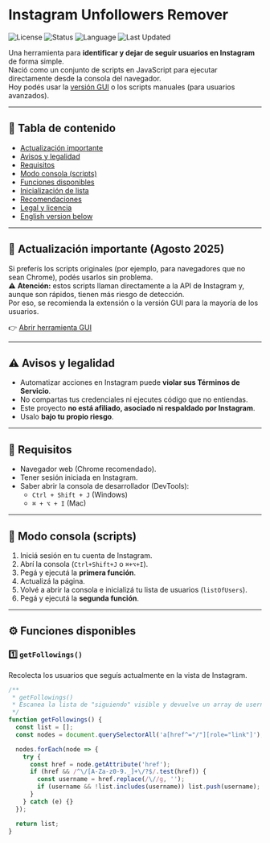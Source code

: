 # Instagram Unfollowers Remover

![License](https://img.shields.io/badge/license-MIT-green)
![Status](https://img.shields.io/badge/status-active-brightgreen)
![Language](https://img.shields.io/badge/language-JavaScript-yellow)
![Last Updated](https://img.shields.io/badge/last%20updated-Agosto%202025-blue)

Una herramienta para **identificar y dejar de seguir usuarios en Instagram** de forma simple.  
Nació como un conjunto de scripts en JavaScript para ejecutar directamente desde la consola del navegador.  
Hoy podés usar la [versión GUI](https://43t6lx.csb.app/) o los scripts manuales (para usuarios avanzados).

---

## 🧭 Tabla de contenido

- [Actualización importante](#-actualización-importante)
- [Avisos y legalidad](#-avisos-y-legalidad)
- [Requisitos](#-requisitos)
- [Modo consola (scripts)](#-modo-consola-scripts)
- [Funciones disponibles](#-funciones-disponibles)
- [Inicialización de lista](#-inicialización-de-lista)
- [Recomendaciones](#-recomendaciones)
- [Legal y licencia](#-legal-y-licencia)
- [English version below](#-english-version)

---

## 🚀 Actualización importante (Agosto 2025)

Si preferís los scripts originales (por ejemplo, para navegadores que no sean Chrome), podés usarlos sin problema.  
⚠️ **Atención:** estos scripts llaman directamente a la API de Instagram y, aunque son rápidos, tienen más riesgo de detección.  
Por eso, se recomienda la extensión o la versión GUI para la mayoría de los usuarios.

👉 [Abrir herramienta GUI](https://43t6lx.csb.app/)

---

## ⚠️ Avisos y legalidad

- Automatizar acciones en Instagram puede **violar sus Términos de Servicio**.  
- No compartas tus credenciales ni ejecutes código que no entiendas.  
- Este proyecto **no está afiliado, asociado ni respaldado por Instagram**.  
- Usalo **bajo tu propio riesgo**.

---

## 🧩 Requisitos

- Navegador web (Chrome recomendado).
- Tener sesión iniciada en Instagram.
- Saber abrir la consola de desarrollador (DevTools):  
  - `Ctrl + Shift + J` (Windows)  
  - `⌘ + ⌥ + I` (Mac)

---

## 🧠 Modo consola (scripts)

1. Iniciá sesión en tu cuenta de Instagram.  
2. Abrí la consola (`Ctrl+Shift+J` o `⌘+⌥+I`).  
3. Pegá y ejecutá la **primera función**.  
4. Actualizá la página.  
5. Volvé a abrir la consola e inicializá tu lista de usuarios (`listOfUsers`).  
6. Pegá y ejecutá la **segunda función**.

---

## ⚙️ Funciones disponibles

### 1️⃣ `getFollowings()`

Recolecta los usuarios que seguís actualmente en la vista de Instagram.

```javascript
/**
 * getFollowings()
 * Escanea la lista de "siguiendo" visible y devuelve un array de usernames.
 */
function getFollowings() {
  const list = [];
  const nodes = document.querySelectorAll('a[href^="/"][role="link"]');

  nodes.forEach(node => {
    try {
      const href = node.getAttribute('href');
      if (href && /^\/[A-Za-z0-9._]+\/?$/.test(href)) {
        const username = href.replace(/\//g, '');
        if (username && !list.includes(username)) list.push(username);
      }
    } catch (e) {}
  });

  return list;
}

